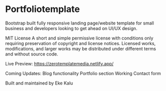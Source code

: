 # Portfoliotemplate

Bootstrap built fully responsive landing page/website template for small business and developers looking to get ahead on UI/UX design.

MIT License 
A short and simple permissive license with conditions only requiring preservation of copyright and license notices. Licensed works, modifications, and larger works may be distributed under different terms and without source code.

Live Preview: https://zerotemplatemedia.netlify.app/

Coming Updates: Blog functionality 
                Portfolio section
                Working Contact form
                
Built and maintained by Eke Kalu                
